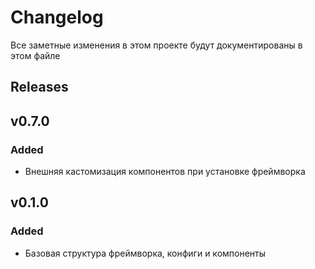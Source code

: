 # Changelog

Все заметные изменения в этом проекте будут документированы в этом файле

## Releases

## v0.7.0

### Added

*  Внешняя кастомизация компонентов при установке фреймворка

## v0.1.0

### Added

*  Базовая структура фреймворка, конфиги и компоненты
